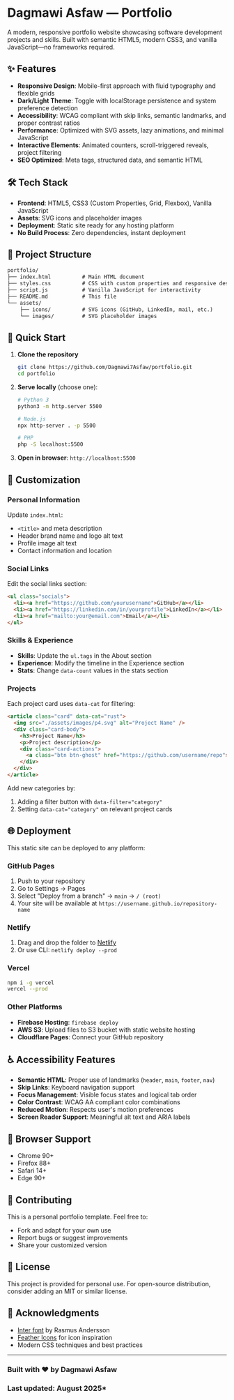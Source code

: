 # Dagmawi Asfaw — Portfolio

A modern, responsive portfolio website showcasing software development projects and skills. Built with semantic HTML5, modern CSS3, and vanilla JavaScript—no frameworks required.

## ✨ Features

- **Responsive Design**: Mobile-first approach with fluid typography and flexible grids
- **Dark/Light Theme**: Toggle with localStorage persistence and system preference detection
- **Accessibility**: WCAG compliant with skip links, semantic landmarks, and proper contrast ratios
- **Performance**: Optimized with SVG assets, lazy animations, and minimal JavaScript
- **Interactive Elements**: Animated counters, scroll-triggered reveals, project filtering
- **SEO Optimized**: Meta tags, structured data, and semantic HTML

## 🛠️ Tech Stack

- **Frontend**: HTML5, CSS3 (Custom Properties, Grid, Flexbox), Vanilla JavaScript
- **Assets**: SVG icons and placeholder images
- **Deployment**: Static site ready for any hosting platform
- **No Build Process**: Zero dependencies, instant deployment

## 📁 Project Structure

```md
portfolio/
├── index.html          # Main HTML document
├── styles.css          # CSS with custom properties and responsive design
├── script.js           # Vanilla JavaScript for interactivity
├── README.md           # This file
└── assets/
    ├── icons/          # SVG icons (GitHub, LinkedIn, mail, etc.)
    └── images/         # SVG placeholder images
```

## 🚀 Quick Start

1. **Clone the repository**

   ```bash
   git clone https://github.com/Dagmawi7Asfaw/portfolio.git
   cd portfolio
   ```

2. **Serve locally** (choose one):

   ```bash
   # Python 3
   python3 -m http.server 5500
   
   # Node.js
   npx http-server . -p 5500
   
   # PHP
   php -S localhost:5500
   ```

3. **Open in browser**: `http://localhost:5500`

## 🎨 Customization

### Personal Information

Update `index.html`:

- `<title>` and meta description
- Header brand name and logo alt text
- Profile image alt text
- Contact information and location

### Social Links

Edit the social links section:

```html
<ul class="socials">
  <li><a href="https://github.com/yourusername">GitHub</a></li>
  <li><a href="https://linkedin.com/in/yourprofile">LinkedIn</a></li>
  <li><a href="mailto:your@email.com">Email</a></li>
</ul>
```

### Skills & Experience

- **Skills**: Update the `ul.tags` in the About section
- **Experience**: Modify the timeline in the Experience section
- **Stats**: Change `data-count` values in the stats section

### Projects

Each project card uses `data-cat` for filtering:

```html
<article class="card" data-cat="rust">
  <img src="./assets/images/p4.svg" alt="Project Name" />
  <div class="card-body">
    <h3>Project Name</h3>
    <p>Project description</p>
    <div class="card-actions">
      <a class="btn btn-ghost" href="https://github.com/username/repo">Code</a>
    </div>
  </div>
</article>
```

Add new categories by:

1. Adding a filter button with `data-filter="category"`
2. Setting `data-cat="category"` on relevant project cards

## 🌐 Deployment

This static site can be deployed to any platform:

### GitHub Pages

1. Push to your repository
2. Go to Settings → Pages
3. Select "Deploy from a branch" → `main` → `/ (root)`
4. Your site will be available at `https://username.github.io/repository-name`

### Netlify

1. Drag and drop the folder to [Netlify](https://netlify.com)
2. Or use CLI: `netlify deploy --prod`

### Vercel

```bash
npm i -g vercel
vercel --prod
```

### Other Platforms

- **Firebase Hosting**: `firebase deploy`
- **AWS S3**: Upload files to S3 bucket with static website hosting
- **Cloudflare Pages**: Connect your GitHub repository

## ♿ Accessibility Features

- **Semantic HTML**: Proper use of landmarks (`header`, `main`, `footer`, `nav`)
- **Skip Links**: Keyboard navigation support
- **Focus Management**: Visible focus states and logical tab order
- **Color Contrast**: WCAG AA compliant color combinations
- **Reduced Motion**: Respects user's motion preferences
- **Screen Reader Support**: Meaningful alt text and ARIA labels

## 📱 Browser Support

- Chrome 90+
- Firefox 88+
- Safari 14+
- Edge 90+

## 🤝 Contributing

This is a personal portfolio template. Feel free to:

- Fork and adapt for your own use
- Report bugs or suggest improvements
- Share your customized version

## 📄 License

This project is provided for personal use. For open-source distribution, consider adding an MIT or similar license.

## 🙏 Acknowledgments

- [Inter font](https://rsms.me/inter/) by Rasmus Andersson
- [Feather Icons](https://feathericons.com/) for icon inspiration
- Modern CSS techniques and best practices

---

### Built with ❤️ by Dagmawi Asfaw

### Last updated: August 2025*
